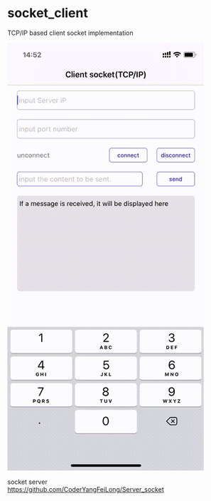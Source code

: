 # socket_client
TCP/IP based client socket implementation

 ![img](https://raw.githubusercontent.com/CoderYangFeiLong/socket_client/master/Clientsocket/Clientsocket/Effects/video.gif)  

socket server  
https://github.com/CoderYangFeiLong/Server_socket
